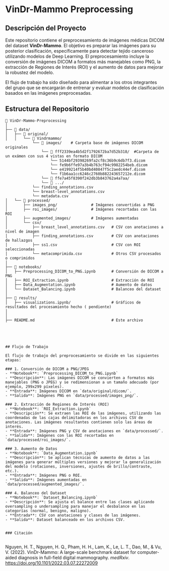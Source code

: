 # VinDr-Mammo Preprocessing

## Descripción del Proyecto

Este repositorio contiene el preprocesamiento de imágenes médicas DICOM del dataset **VinDr-Mammo**. El objetivo es preparar las imágenes para su posterior clasificación, específicamente para detectar tejido canceroso utilizando modelos de Deep Learning. El preprocesamiento incluye la conversión de imágenes DICOM a formatos más manejables como PNG, la extracción de Regiones de Interés (ROI) y el aumento de datos para mejorar la robustez del modelo.

El flujo de trabajo ha sido diseñado para alimentar a los otros integrantes del grupo que se encargarán de entrenar y evaluar modelos de clasificación basados en las imágenes preprocesadas.

## Estructura del Repositorio

```plaintext
📂 VinDr-Mammo-Preprocessing
│
├── 📂 data/
│   ├── 📂 original/
│   │   └── 📂 Vindrmammo/
            └── 📂 images/    # Carpeta base de imágenes DICOM originales
                └── 📂 fff2339ea4b5d2f1792672ba7d52b318/  #Carpeta de un exámen con sus 4 vistas en formato DICOM 
                    └── 5144bf29398269fa2cf8c36b9c6db7f3.dicom
                    └── fe9b6ffe97a3b4b763cf94c9982254beb.dicom
                    └── e4199214f5b40bd40847f5c2aedc44ef.dicom
                    └── f1b6aa1cc6246c2760b882243657212e.dicom
                └── 📂 ffe7a45f8390f242db3b843762a4a7aa/
                └── 📂 .../
            └── finding_annotations.csv 
            └── breast-level_annotations.csv
            └── metadata.csv                
│   └── 📂 processed/
│       ├── images_png/               # Imágenes convertidas a PNG
│       ├── roi_images/               # Imágenes recortadas con las ROI
│       ├── augmented_images/         # Imágenes aumentadas
│       └── csv/
│           ├── breast_level_annotations.csv   # CSV con anotaciones a nivel de imagen
│           ├── finding_annotations.csv        # CSV con anotaciones de hallazgos
│           ├── ss1.csv                        # CSV con ROI seleccionadas
│           └── metacomprimida.csv             # Otros CSV procesados o comprimidos
│
├── 📂 notebooks/
│   ├── Preprocessing_DICOM_to_PNG.ipynb       # Conversión de DICOM a PNG
│   ├── ROI_Extraction.ipynb                   # Extracción de ROI
│   ├── Data_Augmentation.ipynb                # Aumento de datos
│   └── Dataset_Balancing.ipynb                # Balanceo del dataset
│
├── 📂 results/
│   ├── visualizations.ipynb/                  # Gráficos de resultados del procesamiento hecho ( pendiente)
│   
│
├── README.md                                  # Este archivo





## Flujo de Trabajo

El flujo de trabajo del preprocesamiento se divide en las siguientes etapas:

### 1. Conversión de DICOM a PNG/JPEG
- **Notebook**: `Preprocessing_DICOM_to_PNG.ipynb`
- **Descripción**: Las imágenes DICOM se convierten a formatos más manejables (PNG o JPEG) y se redimensionan a un tamaño adecuado (por ejemplo, 299x299 píxeles).
- **Entrada**: Imágenes DICOM en `data/original/dicom/`.
- **Salida**: Imágenes PNG en `data/processed/images_png/`.

### 2. Extracción de Regiones de Interés (ROI)
- **Notebook**: `ROI_Extraction.ipynb`
- **Descripción**: Se extraen las ROI de las imágenes, utilizando las coordenadas de las cajas delimitadoras en los archivos CSV de anotaciones. Las imágenes resultantes contienen solo las áreas de interés.
- **Entrada**: Imágenes PNG y CSV de anotaciones en `data/processed/`.
- **Salida**: Imágenes con las ROI recortadas en `data/processed/roi_images/`.

### 3. Aumento de Datos
- **Notebook**: `Data_Augmentation.ipynb`
- **Descripción**: Se aplican técnicas de aumento de datos a las imágenes para generar múltiples versiones y mejorar la generalización del modelo (rotaciones, inversiones, ajustes de brillo/contraste, etc.).
- **Entrada**: Imágenes PNG o ROI.
- **Salida**: Imágenes aumentadas en `data/processed/augmented_images/`.

### 4. Balanceo del Dataset
- **Notebook**: `Dataset_Balancing.ipynb`
- **Descripción**: Se ajusta el balance entre las clases aplicando oversampling o undersampling para manejar el desbalance en las categorías (normal, benigno, maligno).
- **Entrada**: CSV con anotaciones y clases de las imágenes.
- **Salida**: Dataset balanceado en los archivos CSV.


### Citación


```
Nguyen, H. T., Nguyen, H. Q., Pham, H. H., Lam, K., Le, L. T., Dao, M., & Vu, V. (2022). VinDr-Mammo: A large-scale benchmark dataset for computer-aided diagnosis in full-field digital mammography. *medRxiv*. https://doi.org/10.1101/2022.03.07.22272009
```

